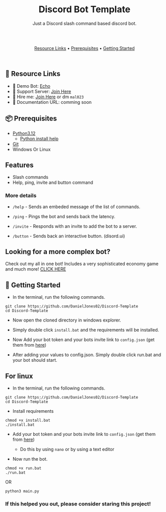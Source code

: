 <h1 align="center">
  <br>
  Discord Bot Template
  <br>
  
</h1>

<p align="center">Just a Discord slash command based discord bot.</p>

<br>

<br>

<p align="center">
  <a href="#-resource-links">Resource Links</a>
  •
  <a href="#-prerequisites">Prerequisites</a>
  •
  <a href="#-getting-started">Getting Started</a>
</p>

<br>

## 🔗 Resource Links

- 🤖 Demo Bot: [Echo](https://discord.com/oauth2/authorize?client_id=1075434463217066014&permissions=1651750693974&scope=bot)
- 🤝 Support Server: [Join Here](https://discord.gg/kNWkT8xWg6)
- 🤝 Hire me: [Join Here](https://discord.gg/kNWkT8xWg6) or dm `mal023`
- 📂 Documentation URL: comming soon

## 📦 Prerequisites

- [Python3.12](https://www.python.org/downloads/release/python-3120/)
  - [Python install help](https://www.youtube.com/watch?v=nU2Egc3Zx3Q) 
- [Git](https://git-scm.com/downloads)
- Windows Or Linux

## Features

- Slash commands
- Help, ping, invite and button command

### More details

- `/help` - Sends an embeded message of the list of commands.

- `/ping` - Pings the bot and sends back the latency.

- `/invite` - Responds with an invite to add the bot to a server.

- `/button` - Sends back an interactive button. (disord.ui)

## Looking for a more complex bot?

Check out my all in one bot! Includes a very sophisticated economy game and much more! [CLICK HERE](https://github.com/DanielJones02/Echo)

## 🚀 Getting Started

- In the terminal, run the following commands.

```
git clone https://github.com/DanielJones02/Discord-Template
cd Discord-Template
```

- Now open the cloned directory in windows explorer.

- Simply double click `install.bat` and the requirements will be installed.

- Now Add your bot token and your bots invite link to `config.json` (get them from [here](https://discord.com/developers/applications))

- After adding your values to config.json. Simply double click run.bat and your bot should start.

## For linux

- In the terminal, run the following commands.

```
git clone https://github.com/DanielJones02/Discord-Template
cd Discord-Template
```

- Install requirements

```
chmod +x install.bat
./install.bat
```

- Add your bot token and your bots invite link to `config.json` (get them from [here](https://discord.com/developers/applications))
    - Do this by using `nano` or by using a text editor

- Now run the bot.

```
chmod +x run.bat
./run.bat
```

OR

```
python3 main.py
```

### If this helped you out, please consider staring this project!
